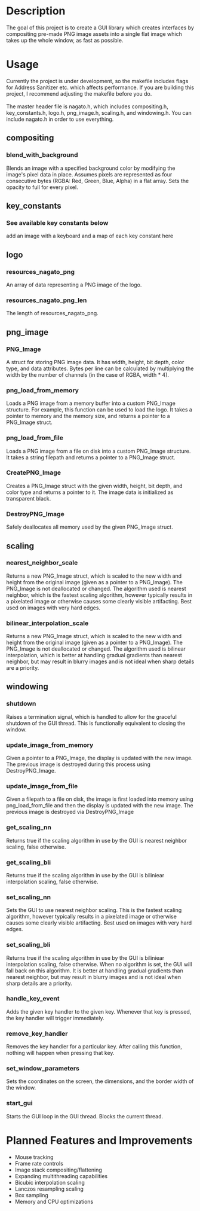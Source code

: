 # Description
The goal of this project is to create a GUI library which creates interfaces by compositing pre-made PNG image assets into a single flat image which takes up the whole window, as fast as possible.
# Usage
Currently the project is under development, so the makefile includes flags for Address Sanitizer etc. which affects performance. If you are building this project, I recommend adjusting the makefile before you do.</br></br>
The master header file is nagato.h, which includes compositing.h, key_constants.h, logo.h, png_image.h, scaling.h, and windowing.h. You can include nagato.h in order to use everything.
## compositing
### blend_with_background
Blends an image with a specified background color by modifying the image's pixel data in place. Assumes pixels are represented as four consecutive bytes (RGBA: Red, Green, Blue, Alpha) in a flat array. Sets the opacity to full for every pixel.
## key_constants
### See available key constants below
add an image with a keyboard and a map of each key constant here
## logo
### resources_nagato_png
An array of data representing a PNG image of the logo.
### resources_nagato_png_len
The length of resources_nagato_png.
## png_image
### PNG_Image
A struct for storing PNG image data. It has width, height, bit depth, color type, and data attributes. Bytes per line can be calculated by multiplying the width by the number of channels (in the case of RGBA, width * 4).
### png_load_from_memory
Loads a PNG image from a memory buffer into a custom PNG_Image structure. For example, this function can be used to load the logo. It takes a pointer to memory and the memory size, and returns a pointer to a PNG_Image struct.
### png_load_from_file
Loads a PNG image from a file on disk into a custom PNG_Image structure. It takes a string filepath and returns a pointer to a PNG_Image struct.
### CreatePNG_Image
Creates a PNG_Image struct with the given width, height, bit depth, and color type and returns a pointer to it. The image data is initialized as transparent black.
### DestroyPNG_Image
Safely deallocates all memory used by the given PNG_Image struct.
## scaling
### nearest_neighbor_scale
Returns a new PNG_Image struct, which is scaled to the new width and height from the original image (given as a pointer to a PNG_Image). The PNG_Image is not deallocated or changed. The algorithm used is nearest neighbor, which is the fastest scaling algorithm, however typically results in a pixelated image or otherwise causes some clearly visible artifacting. Best used on images with very hard edges.
### bilinear_interpolation_scale
Returns a new PNG_Image struct, which is scaled to the new width and height from the original image (given as a pointer to a PNG_Image). The PNG_Image is not deallocated or changed. The algorithm used is bilinear interpolation, which is better at handling gradual gradients than nearest neighbor, but may result in blurry images and is not ideal when sharp details are a priority.
## windowing
### shutdown
Raises a termination signal, which is handled to allow for the graceful shutdown of the GUI thread. This is functionally equivalent to closing the window.
### update_image_from_memory
Given a pointer to a PNG_Image, the display is updated with the new image. The previous image is destroyed during this process using DestroyPNG_Image.
### update_image_from_file
Given a filepath to a file on disk, the image is first loaded into memory using png_load_from_file and then the display is updated with the new image. The previous image is destroyed via DestroyPNG_Image
### get_scaling_nn
Returns true if the scaling algorithm in use by the GUI is nearest neighbor scaling, false otherwise.
### get_scaling_bli
Returns true if the scaling algorithm in use by the GUI is biliniear interpolation scaling, false otherwise.
### set_scaling_nn
Sets the GUI to use nearest neighbor scaling. This is the fastest scaling algorithm, however typically results in a pixelated image or otherwise causes some clearly visible artifacting. Best used on images with very hard edges.
### set_scaling_bli
Returns true if the scaling algorithm in use by the GUI is biliniear interpolation scaling, false otherwise. When no algorithm is set, the GUI will fall back on this algorithm. It is better at handling gradual gradients than nearest neighbor, but may result in blurry images and is not ideal when sharp details are a priority.
### handle_key_event
Adds the given key handler to the given key. Whenever that key is pressed, the key handler will trigger immediately.
### remove_key_handler
Removes the key handler for a particular key. After calling this function, nothing will happen when pressing that key.
### set_window_parameters
Sets the coordinates on the screen, the dimensions, and the border width of the window.
### start_gui
Starts the GUI loop in the GUI thread. Blocks the current thread.
# Planned Features and Improvements
- Mouse tracking
- Frame rate controls
- Image stack compositing/flattening
- Expanding multithreading capabilities
- Bicubic interpolation scaling
- Lanczos resampling scaling
- Box sampling
- Memory and CPU optimizations